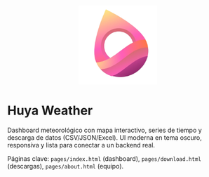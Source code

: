 <p align="center">
  <img src="images/logo-huya.png" alt="Huya Weather logo" width="180" />
</p>

# Huya Weather

Dashboard meteorológico con mapa interactivo, series de tiempo y descarga de datos (CSV/JSON/Excel). UI moderna en tema oscuro, responsiva y lista para conectar a un backend real.

Páginas clave: `pages/index.html` (dashboard), `pages/download.html` (descargas), `pages/about.html` (equipo).


